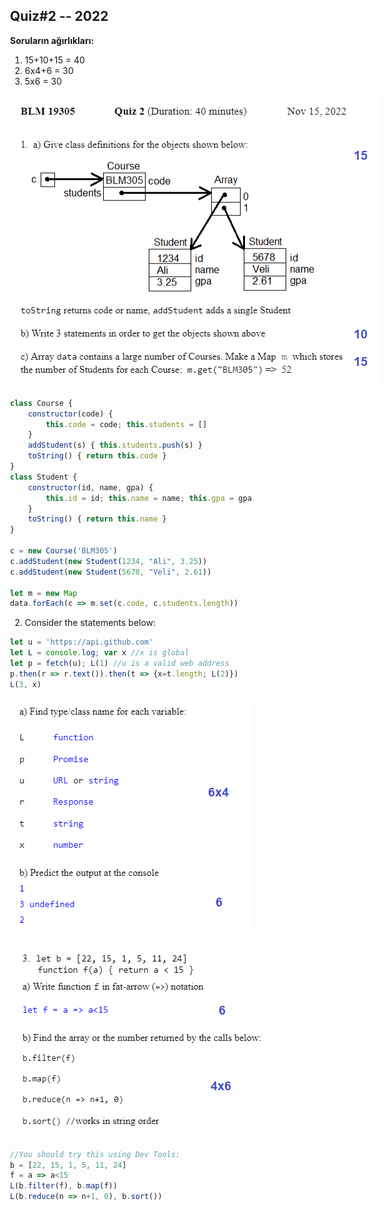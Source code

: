 ﻿
## Quiz#2 -- 2022

<b>Soruların ağırlıkları:</b><br>
1. 15+10+15 = 40<br>
2. 6x4+6 = 30<br>
3. 5x6 = 30

![Question 1](Quiz2_solution1.png)
```javascript
class Course {
    constructor(code) {
        this.code = code; this.students = []
    }
    addStudent(s) { this.students.push(s) }
    toString() { return this.code }
}
class Student {
    constructor(id, name, gpa) {
        this.id = id; this.name = name; this.gpa = gpa
    }
    toString() { return this.name }
}
 
c = new Course('BLM305')
c.addStudent(new Student(1234, "Ali", 3.25))
c.addStudent(new Student(5678, "Veli", 2.61))

let m = new Map
data.forEach(c => m.set(c.code, c.students.length))
```

2.  Consider the statements below:
```javascript
let u = 'https://api.github.com'
let L = console.log; var x //x is global
let p = fetch(u); L(1) //u is a valid web address
p.then(r => r.text()).then(t => {x=t.length; L(2)})
L(3, x)
```
![Question 2](Quiz2_solution2.png)


![Question 3](Quiz2_solution3.png)
```javascript
//You should try this using Dev Tools:
b = [22, 15, 1, 5, 11, 24]
f = a => a<15
L(b.filter(f), b.map(f))
L(b.reduce(n => n+1, 0), b.sort())
```

<script src="../navbar.js"></script>
<style>
  body { 
    max-width: 640px; 
  }
  #navbar {
    margin-left: 0;
  }
</style>
